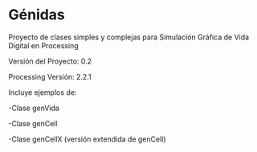 # Génidas

Proyecto de clases simples y complejas para Simulación Gráfica de Vida Digital en Processing

Versión del Proyecto: 0.2

Processing Versión: 2.2.1


Incluye ejemplos de:

-Clase genVida

-Clase genCell

-Clase genCellX (versión extendida de genCell)
